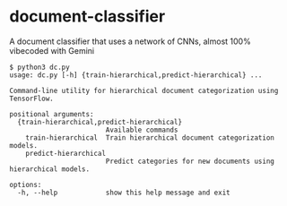 # document-classifier
A document classifier that uses a network of CNNs, almost 100% vibecoded with Gemini

```
$ python3 dc.py 
usage: dc.py [-h] {train-hierarchical,predict-hierarchical} ...

Command-line utility for hierarchical document categorization using TensorFlow.

positional arguments:
  {train-hierarchical,predict-hierarchical}
                        Available commands
    train-hierarchical  Train hierarchical document categorization models.
    predict-hierarchical
                        Predict categories for new documents using hierarchical models.

options:
  -h, --help            show this help message and exit
```
